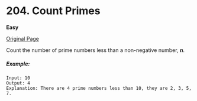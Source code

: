 # 204. Count Primes

**Easy**

[Original Page](https://leetcode.com/problems/count-primes/)

Count the number of prime numbers less than a non-negative number, ___n___.

##### Example:
```
Input: 10
Output: 4
Explanation: There are 4 prime numbers less than 10, they are 2, 3, 5, 7.
```
